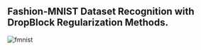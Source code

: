 ## Fashion-MNIST Dataset Recognition with DropBlock Regularization Methods.
![fmnist](https://user-images.githubusercontent.com/47734496/60611611-5ecb5900-9de4-11e9-86b1-eae2fd5f5647.png)
